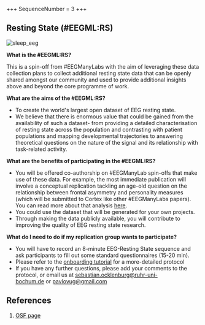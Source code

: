 +++
SequenceNumber = 3
+++ 
## Resting State (#EEGML:RS)

![sleep_eeg](/assets/images/stock/sleep_eeg.png 'Child sleeping with EEG electrodes')


**What is the #EEGML:RS?**

This is a spin-off from #EEGManyLabs with the aim of leveraging these data collection plans to collect additional resting state data that can be openly shared amongst our community and used to provide additional insights above and beyond the core programme of work.

**What are the aims of the #EEGML:RS?**

- To create the world's largest open dataset of EEG resting state.
- We believe that there is enormous value that could be gained from the availability of such a dataset- from providing a detailed characterisation of resting state across the population and contrasting with patient populations and mapping developmental trajectories to answering theoretical questions on the nature of the signal and its relationship with task-related activity.

**What are the benefits of participating in the #EEGML:RS?**

- You will be offered co-authorship on #EEGManyLab spin-offs that make use of these data. For example, the most immediate publication will involve a conceptual replication tackling an age-old question on the relationship between frontal asymmetry and personality measures (which will be submitted to Cortex like other #EEGManyLabs papers). You can read more about that analysis [here](https://docs.google.com/document/d/137hb1Y-6Gw_nnu3u_QlSY4Fa6GgkQa8pPZ1WewYK9ns/edit?usp=sharing).
- You could use the dataset that will be generated for your own projects.
- Through making the data publicly available, you will contribute to improving the quality of EEG resting state research.

**What do I need to do if my replication group wants to participate?**

- You will have to record an 8-minute EEG-Resting State sequence and ask participants to fill out some standard questionnaires (15-20 min).
- Please refer to the [onboarding tutorial](https://docs.google.com/document/d/1pxR57Is4AI8g-hNkECgUxxakWxgi54kU0jfWX8gbs84/edit) for a more-detailed protocol
- If you have any further questions, please add your comments to the protocol, or email us at [sebastian.ocklenburg@ruhr-uni-bochum.de](mailto:sebastian.Ocklenburg@ruhr-uni-bochum.de) or [pavlovug@gmail.com](mailto:pavlovug@gmail.com)



## References
1. [OSF page](https://osf.io/sp3ck/wiki/home/)

